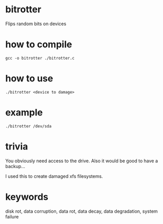 # bitrotter
Flips random bits on devices

# how to compile
```
gcc -o bitrotter ./bitrotter.c
```

# how to use
```
./bitrotter <device to damage>
```

# example
```
./bitrotter /dev/sda
```

# trivia
You obviously need access to the drive. Also it would be good to have a backup...

I used this to create damaged xfs filesystems.

# keywords
disk rot, data corruption, data rot, data decay, data degradation, system failure
